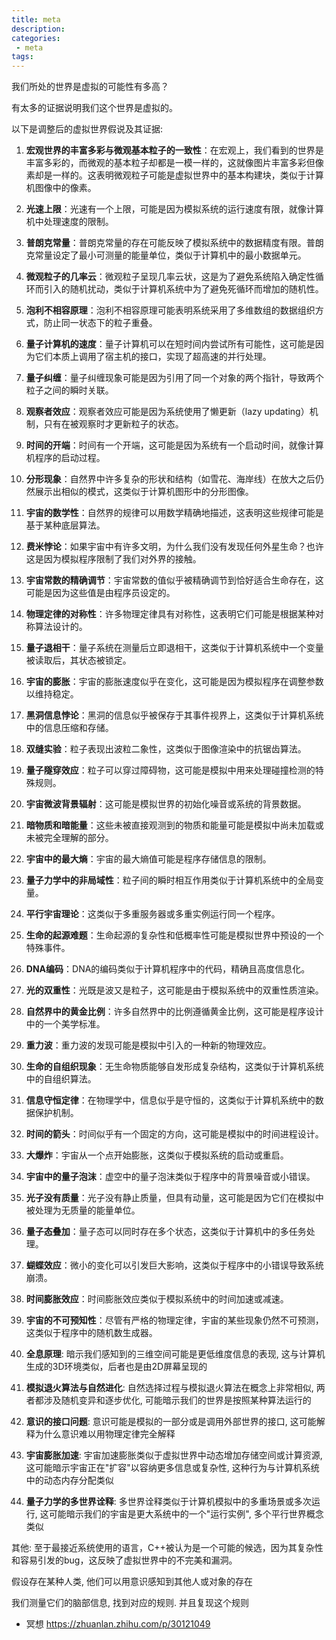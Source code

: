 ```yaml
---
title: meta
description:
categories:
 - meta
tags:
---
```


我们所处的世界是虚拟的可能性有多高？

有太多的证据说明我们这个世界是虚拟的。

以下是调整后的虚拟世界假说及其证据:

1. **宏观世界的丰富多彩与微观基本粒子的一致性**：在宏观上，我们看到的世界是丰富多彩的，而微观的基本粒子却都是一模一样的，这就像图片丰富多彩但像素却是一样的。这表明微观粒子可能是虚拟世界中的基本构建块，类似于计算机图像中的像素。

2. **光速上限**：光速有一个上限，可能是因为模拟系统的运行速度有限，就像计算机中处理速度的限制。

3. **普朗克常量**：普朗克常量的存在可能反映了模拟系统中的数据精度有限。普朗克常量设定了最小可测量的能量单位，类似于计算机中的最小数据单元。

4. **微观粒子的几率云**：微观粒子呈现几率云状，这是为了避免系统陷入确定性循环而引入的随机扰动，类似于计算机系统中为了避免死循环而增加的随机性。

5. **泡利不相容原理**：泡利不相容原理可能表明系统采用了多维数组的数据组织方式，防止同一状态下的粒子重叠。

6. **量子计算机的速度**：量子计算机可以在短时间内尝试所有可能性，这可能是因为它们本质上调用了宿主机的接口，实现了超高速的并行处理。

7. **量子纠缠**：量子纠缠现象可能是因为引用了同一个对象的两个指针，导致两个粒子之间的瞬时关联。

8. **观察者效应**：观察者效应可能是因为系统使用了懒更新（lazy updating）机制，只有在被观察时才更新粒子的状态。

9. **时间的开端**：时间有一个开端，这可能是因为系统有一个启动时间，就像计算机程序的启动过程。

10. **分形现象**：自然界中许多复杂的形状和结构（如雪花、海岸线）在放大之后仍然展示出相似的模式，这类似于计算机图形中的分形图像。

11. **宇宙的数学性**：自然界的规律可以用数学精确地描述，这表明这些规律可能是基于某种底层算法。

12. **费米悖论**：如果宇宙中有许多文明，为什么我们没有发现任何外星生命？也许这是因为模拟程序限制了我们对外界的接触。

13. **宇宙常数的精确调节**：宇宙常数的值似乎被精确调节到恰好适合生命存在，这可能是因为这些值是由程序员设定的。

14. **物理定律的对称性**：许多物理定律具有对称性，这表明它们可能是根据某种对称算法设计的。

15. **量子退相干**：量子系统在测量后立即退相干，这类似于计算机系统中一个变量被读取后，其状态被锁定。

16. **宇宙的膨胀**：宇宙的膨胀速度似乎在变化，这可能是因为模拟程序在调整参数以维持稳定。

17. **黑洞信息悖论**：黑洞的信息似乎被保存于其事件视界上，这类似于计算机系统中的信息压缩和存储。

18. **双缝实验**：粒子表现出波粒二象性，这类似于图像渲染中的抗锯齿算法。

19. **量子隧穿效应**：粒子可以穿过障碍物，这可能是模拟中用来处理碰撞检测的特殊规则。

20. **宇宙微波背景辐射**：这可能是模拟世界的初始化噪音或系统的背景数据。

21. **暗物质和暗能量**：这些未被直接观测到的物质和能量可能是模拟中尚未加载或未被完全理解的部分。

22. **宇宙中的最大熵**：宇宙的最大熵值可能是程序存储信息的限制。

23. **量子力学中的非局域性**：粒子间的瞬时相互作用类似于计算机系统中的全局变量。

24. **平行宇宙理论**：这类似于多重服务器或多重实例运行同一个程序。

25. **生命的起源难题**：生命起源的复杂性和低概率性可能是模拟世界中预设的一个特殊事件。

26. **DNA编码**：DNA的编码类似于计算机程序中的代码，精确且高度信息化。

27. **光的双重性**：光既是波又是粒子，这可能是由于模拟系统中的双重性质渲染。

28. **自然界中的黄金比例**：许多自然界中的比例遵循黄金比例，这可能是程序设计中的一个美学标准。

29. **重力波**：重力波的发现可能是模拟中引入的一种新的物理效应。

30. **生命的自组织现象**：无生命物质能够自发形成复杂结构，这类似于计算机系统中的自组织算法。

31. **信息守恒定律**：在物理学中，信息似乎是守恒的，这类似于计算机系统中的数据保护机制。

32. **时间的箭头**：时间似乎有一个固定的方向，这可能是模拟中的时间进程设计。

33. **大爆炸**：宇宙从一个点开始膨胀，这类似于模拟系统的启动或重启。

34. **宇宙中的量子泡沫**：虚空中的量子泡沫类似于程序中的背景噪音或小错误。

35. **光子没有质量**：光子没有静止质量，但具有动量，这可能是因为它们在模拟中被处理为无质量的能量单位。

36. **量子态叠加**：量子态可以同时存在多个状态，这类似于计算机中的多任务处理。

37. **蝴蝶效应**：微小的变化可以引发巨大影响，这类似于程序中的小错误导致系统崩溃。

38. **时间膨胀效应**：时间膨胀效应类似于模拟系统中的时间加速或减速。

39. **宇宙的不可预知性**：尽管有严格的物理定律，宇宙的某些现象仍然不可预测，这类似于程序中的随机数生成器。

40. **全息原理**: 暗示我们感知到的三维空间可能是更低维度信息的表现, 这与计算机生成的3D环境类似，后者也是由2D屏幕呈现的

41. **模拟退火算法与自然进化**: 自然选择过程与模拟退火算法在概念上非常相似, 两者都涉及随机变异和逐步优化, 可能暗示我们的世界是按照某种算法运行的

42. **意识的接口问题**: 意识可能是模拟的一部分或是调用外部世界的接口, 这可能解释为什么意识难以用物理定律完全解释

43. **宇宙膨胀加速**: 宇宙加速膨胀类似于虚拟世界中动态增加存储空间或计算资源, 这可能暗示宇宙正在"扩容"以容纳更多信息或复杂性, 这种行为与计算机系统中的动态内存分配类似

44. **量子力学的多世界诠释**: 多世界诠释类似于计算机模拟中的多重场景或多次运行, 这可能暗示我们的宇宙是更大系统中的一个"运行实例", 多个平行世界概念类似

其他:
至于最接近系统使用的语言，C++被认为是一个可能的候选，因为其复杂性和容易引发的bug，这反映了虚拟世界中的不完美和漏洞。

假设存在某种人类, 他们可以用意识感知到其他人或对象的存在

我们测量它们的脑部信息, 找到对应的规则. 并且复现这个规则
- 冥想
https://zhuanlan.zhihu.com/p/30121049